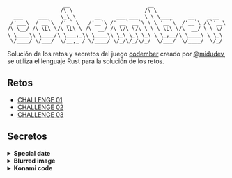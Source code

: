 ```plaintext
                  __                         __
                 /\ \                       /\ \
  ___     ___    \_\ \      __     ___ ___  \ \ \____     __    _ __
 /'___\  / __`\  /'_` \   /'__`\ /' __` __`\ \ \ '__`\  /'__`\ /\`'__\
/\ \__/ /\ \L\ \/\ \L\ \ /\  __/ /\ \/\ \/\ \ \ \ \L\ \/\  __/ \ \ \/
\ \____\\ \____/\ \___,_\\ \____\\ \_\ \_\ \_\ \ \_,__/\ \____\ \ \_\
 \/____/ \/___/  \/__,_ / \/____/ \/_/\/_/\/_/  \/___/  \/____/  \/_/
```

Solución de los retos y secretos del juego [codember](https://codember.dev/) creado por [@midudev](https://github.com/midudev/), se utiliza el lenguaje Rust para la solución de los retos.

## Retos
- [CHALLENGE 01](https://github.com/yeisonagm/codember/blob/main/src/challenge_01.rs)
- [CHALLENGE 02](https://github.com/yeisonagm/codember/blob/main/src/challenge_02.rs)
- [CHALLENGE 03](https://github.com/yeisonagm/codember/blob/main/src/challenge_03.rs)


## Secretos

<details>
    <summary style="font-weight: bold">Special date</summary>
    <ol>
        <li>Tienes un nuevo email, lista tus email con el comando <code>mail</code>.</li>
        <li>Revisa su contenido con el Id del email.</li>
    </ol>
</details>

<details>
    <summary style="font-weight: bold">Blurred image</summary>
    <ol>
        <li>Navega entre las carpetas.</li>
        <li>Lee los archivos, utiliza el comando <code>help</code> como ayuda.</li>
        <li>Indica el apellido del CEO de la imagen borrosa.</li>
    </ol>
</details>

<details>
    <summary style="font-weight: bold">Konami code</summary>
    <ol>
        <li>El truco más famoso de la historia de los videojuegos.</li>
        <li>Realizar directo la combinación, no se necesita de un comando.</li>
    </ol>
</details>


